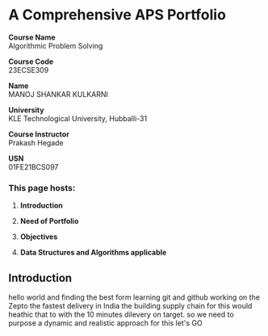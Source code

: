 # A Comprehensive APS Portfolio

**Course Name**  
Algorithmic Problem Solving

**Course Code**  
23ECSE309

**Name**  
MANOJ SHANKAR KULKARNI

**University**  
KLE Technological University, Hubballi-31

**Course Instructor**  
Prakash Hegade

**USN**  
01FE21BCS097

### This page hosts:

1. **Introduction**

2. **Need of Portfolio**

3. **Objectives**

4. **Data Structures and Algorithms applicable**

## Introduction

hello world and finding the best form learning git and github
working on the Zepto the fastest delivery in India 
the building supply chain for this would heathic that to with the 
10 minutes dilevery on target. so we need to purpose a dynamic and 
realistic approach for this let's GO 
